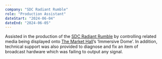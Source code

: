 ```yaml
---
company: "SDC Radiant Rumble"
role: "Production Assistant"
dateStart: "2024-06-04"
dateEnd: "2024-06-05"
---
```


Assisted in the production of the
[SDC Radiant Rumble](https://www.eventbrite.co.uk/e/south-devon-college-radiant-rumble-gaming-tournament-tickets-901323411587)
by controlling related media being displayed onto
[The Market Hall](https://real-immersive.realideas.org/market-hall/)’s
‘Immersive Dome’. In addition, technical support was also provided to diagnose
and fix an item of broadcast hardware which was failing to output any signal.

